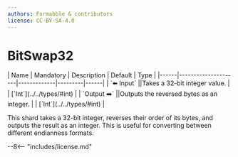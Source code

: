 ```yaml
---
authors: Formabble & contributors
license: CC-BY-SA-4.0
---
```



# BitSwap32

<div class="sh-parameters" markdown="1">
| Name | Mandatory | Description | Default | Type |
|------|---------------------|-------------|---------|------|
| `⬅️ Input` ||Takes a 32-bit integer value. | | [`Int`](../../types/#int) |
| `Output ➡️` ||Outputs the reversed bytes as an integer. | | [`Int`](../../types/#int) |

</div>

This shard takes a 32-bit integer, reverses their order of its bytes, and outputs the result as an integer. This is useful for converting between different endianness formats.

--8<-- "includes/license.md"

